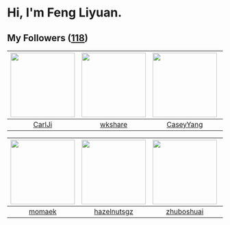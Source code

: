 # Hi, I'm Feng Liyuan.

## My Followers ([118](https://github.com/SunRunAway?tab=followers))

| <img src="https://avatars.githubusercontent.com/u/10810759?v=4" width="150" height="150" /> | <img src="https://avatars.githubusercontent.com/u/2918384?v=4" width="150" height="150" /> | <img src="https://avatars.githubusercontent.com/u/2445114?v=4" width="150" height="150" /> | <img src="https://avatars.githubusercontent.com/u/28560740?v=4" width="150" height="150" /> |
| :-----------------------------------------------------------------------------------------: | :----------------------------------------------------------------------------------------: | :----------------------------------------------------------------------------------------: | :-----------------------------------------------------------------------------------------: |
|                             [CarlJi](https://github.com/CarlJi)                             |                            [wkshare](https://github.com/wkshare)                           |                          [CaseyYang](https://github.com/CaseyYang)                         |                          [xiamengru](https://github.com/xiamengru)                          |

| <img src="https://avatars.githubusercontent.com/u/3843588?v=4" width="150" height="150" /> | <img src="https://avatars.githubusercontent.com/u/24202964?v=4" width="150" height="150" /> | <img src="https://avatars.githubusercontent.com/u/10694566?v=4" width="150" height="150" /> | <img src="https://avatars.githubusercontent.com/u/20775801?v=4" width="150" height="150" /> |
| :----------------------------------------------------------------------------------------: | :-----------------------------------------------------------------------------------------: | :-----------------------------------------------------------------------------------------: | :-----------------------------------------------------------------------------------------: |
|                             [momaek](https://github.com/momaek)                            |                        [hazelnutsgz](https://github.com/hazelnutsgz)                        |                         [zhuboshuai](https://github.com/zhuboshuai)                         |                           [rebelice](https://github.com/rebelice)                           |
